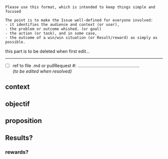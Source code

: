 ```
Please use this format, which is intended to keep things simple and focused

The point is to make the Issue well-defined for everyone involved: 
- it identifies the audience and context (or user), 
- the problem or outcome whished. (or goal)
- the action (or task), and in some case,
- the outcome of a win/win situation (or Result/reward) as simply as possible.
```
this part is to be deleted when first edit... 

---

- [ ] ref to file .md or pullRequest #: .................................................  
*(to be edited when resolved)*


## context
## objectif
## proposition

## Results?
### rewards?

